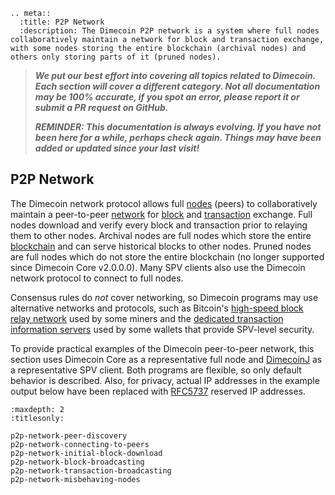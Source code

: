 ```{eval-rst}
.. meta::
  :title: P2P Network
  :description: The Dimecoin P2P network is a system where full nodes collaboratively maintain a network for block and transaction exchange, with some nodes storing the entire blockchain (archival nodes) and others only storing parts of it (pruned nodes).
```

> ***We put our best effort into covering all topics related to Dimecoin. Each section will cover a different category. Not all documentation may be 100% accurate, if you spot an error, please report it or submit a PR request on GitHub.***
>
> ***REMINDER: This documentation is always evolving. If you have not been here for a while, perhaps check again. Things may have been added or updated since your last visit!***

## P2P Network

The Dimecoin network protocol allows full [nodes](../reference/glossary.md#node) (peers) to collaboratively maintain a peer-to-peer [network](../reference/glossary.md#network) for [block](../reference/glossary.md#block) and [transaction](../reference/glossary.md#transaction) exchange. Full nodes download and verify every block and transaction prior to relaying them to other nodes. Archival nodes are full nodes which store the entire [blockchain](../reference/glossary.md#blockchain) and can serve historical blocks to other nodes. Pruned nodes are full nodes which do not store the entire blockchain (no longer supported since Dimecoin Core v2.0.0.0). Many SPV clients also use the Dimecoin network protocol to connect to full nodes.

Consensus rules do *not* cover networking, so Dimecoin programs may use alternative networks and protocols, such as Bitcoin's [high-speed block relay network](https://www.mail-archive.com/bitcoin-development@lists.sourceforge.net/msg03189.html) used by some miners and the [dedicated transaction information servers](https://github.com/dime-coin/electrum-dimecoin) used by some wallets that provide SPV-level security.

To provide practical examples of the Dimecoin peer-to-peer network, this section uses Dimecoin Core as a representative full node and [DimecoinJ](https://github.com/dime-coin/dimecoinj) as a representative SPV client. Both programs are flexible, so only default behavior is described. Also, for privacy, actual IP addresses in the example output below have been replaced with [RFC5737](http://tools.ietf.org/html/rfc5737) reserved IP addresses.

```{toctree}
:maxdepth: 2
:titlesonly:

p2p-network-peer-discovery
p2p-network-connecting-to-peers
p2p-network-initial-block-download
p2p-network-block-broadcasting
p2p-network-transaction-broadcasting
p2p-network-misbehaving-nodes
```
